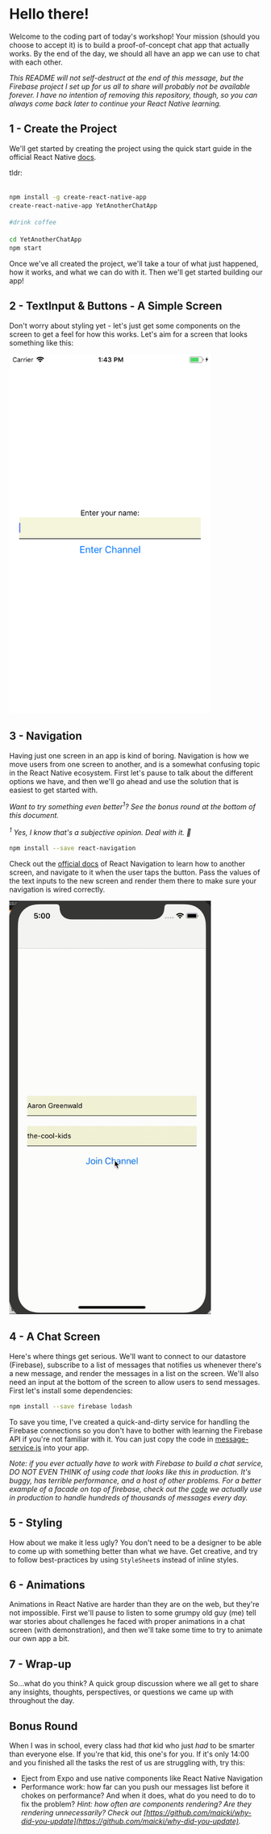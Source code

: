Hello there!
===

Welcome to the coding part of today's workshop! 
Your mission (should you choose to accept it) is to build a proof-of-concept
chat app that actually works. 
By the end of the day, we should all have an app we can use to chat with each other. 

_This README will not self-destruct at the end of this message, 
but the Firebase project I set up for us all to share will 
probably not be available forever. 
I have no intention of removing this repository, though, so you can always come back 
later to continue your React Native learning._ 

## 1 - Create the Project
We'll get started by creating the project using the quick start guide in 
the official React Native [docs](https://facebook.github.io/react-native/docs/getting-started.html).

tldr:

```bash

npm install -g create-react-native-app
create-react-native-app YetAnotherChatApp

#drink coffee

cd YetAnotherChatApp
npm start


```

Once we've all created the project, we'll take a tour of what just happened, how it works, and what we can do with it. 
Then we'll get started building our app!

## 2 - TextInput & Buttons - A Simple Screen

Don't worry about styling yet - let's just get some components on the screen
to get a feel for how this works. Let's aim for a screen that looks something like this:



<img src="./docs/step_2.png" width="400">

## 3 - Navigation

Having just one screen in an app is kind of boring. 
Navigation is how we move users from one screen to another, 
and is a somewhat confusing topic in the React Native ecosystem. 
First let's pause to talk about the different options we have,
and then we'll go ahead and use the solution that is easiest to get started with. 

_Want to try something even better<sup>1</sup>? See the bonus round at the bottom of this document._

_<sup>1</sup> Yes, I know that's a subjective opinion. Deal with it. 🤪_

```bash
npm install --save react-navigation
```

Check out the [official docs](https://reactnavigation.org/docs/getting-started.html) of React Navigation to learn how to another screen, and navigate to it when the user taps the button. 
Pass the values of the text inputs to the new screen and render them there to make sure your navigation is wired correctly.

<img src="./docs/step_3.gif" width="400">

## 4 - A Chat Screen

Here's where things get serious. We'll want to connect to our datastore (Firebase), 
subscribe to a list of messages that notifies us whenever there's a new message, and render the messages in a list on the screen. We'll also need an input at the bottom of the screen
to allow users to send messages. First let's install some dependencies:

```bash
npm install --save firebase lodash
```

To save you time, I've created a quick-and-dirty service for handling the Firebase connections so you don't have to bother with learning the Firebase API if you're not familiar with it. You can just copy the code in [message-service.js](YetAnotherChatApp/src/message-service.js) into your app. 

_Note: if you ever actually have to work with Firebase to build a chat service, DO NOT EVEN THINK of using code that looks like this in production. It's buggy, has terrible performance, and a host of other problems. For a better example of a facade on top of firebase, check out the [code](https://github.com/wix-incubator/firebase-service) we actually use in production to handle hundreds of thousands of messages every day._

## 5 - Styling

How about we make it less ugly? 
You don't need to be a designer to be able to come up with something better than what we have.
Get creative, and try to follow best-practices by using `StyleSheet`s instead of inline styles.

## 6 - Animations

Animations in React Native are harder than they are on the web, but they're not impossible. First we'll pause to listen to some grumpy old guy (me) tell war stories about challenges he faced with proper animations in a chat screen (with demonstration), and then we'll take some time to try to animate our own app a bit. 

## 7 - Wrap-up

So...what do you think? A quick group discussion where we all get to share any insights, thoughts, perspectives, or questions we came up with throughout the day.

## Bonus Round

When I was in school, every class had _that_ kid who just _had_ to be smarter than everyone else. If you're that kid, this one's for you. If it's only 14:00 and you finished all the tasks the rest of us are struggling with, try this:

- Eject from Expo and use native components like React Native Navigation
- Performance work: how far can you push our messages list before it chokes on performance? And when it does, what do you need to do to fix the problem? _Hint: how often are components rendering? Are they rendering unnecessarily? Check out [https://github.com/maicki/why-did-you-update](https://github.com/maicki/why-did-you-update)._
 
